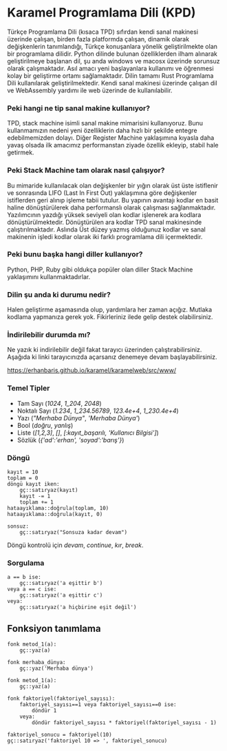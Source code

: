 # Karamel Programlama Dili \(KPD\)

Türkçe Programlama Dili \(kısaca TPD\) sıfırdan kendi sanal makinesi üzerinde çalışan, birden fazla platformda çalışan, dinamik olarak değişkenlerin tanımlandığı, Türkçe konuşanlara yönelik geliştirilmekte olan bir programlama dilidir. Python dilinde bulunan özelliklerden ilham alınarak geliştirilmeye başlanan dil, şu anda windows ve macosx üzerinde sorunsuz olarak çalışmaktadır. Asıl amacı yeni başlayanlara kullanımı ve öğrenmesi kolay bir geliştirme ortamı sağlamaktadır. Dilin tamamı Rust Programlama Dili kullanılarak geliştirilmektedir. Kendi sanal makinesi üzerinde çalışan dil ve WebAssembly yardımı ile web üzerinde de kullanılabilir.

### Peki hangi ne tip sanal makine kullanıyor?

TPD, stack machine isimli sanal makine mimarisini kullanıyoruz. Bunu kullanmamızın nedeni yeni özelliklerin daha hızlı bir şekilde entegre edebilmemizden dolayı. Diğer Register Machine yaklaşımına kıyasla daha yavaş olsada ilk amacımız performanstan ziyade özellik ekleyip, stabil hale getirmek.

### Peki Stack Machine tam olarak nasıl çalışıyor?

Bu mimaride kullanılacak olan değişkenler bir yığın olarak üst üste istiflenir ve sonrasında LIFO \(Last In First Out\) yaklaşımına göre değişkenler istiflerden geri alınıp işleme tabii tutulur. Bu yapının avantajı kodlar en basit haline dönüştürülerek daha performanslı olarak çalışması sağlanmaktadır. Yazılımcının yazdığı yüksek seviyeli olan kodlar işlenerek ara kodlara dönüştürülmektedir. Dönüştürülen ara kodlar TPD sanal makinesinde çalıştırılmaktadır. Aslında Üst düzey yazmış olduğunuz kodlar ve sanal makinenin işledi kodlar olarak iki farklı programlama dili içermektedir.

### Peki bunu başka hangi diller kullanıyor?

Python, PHP, Ruby gibi oldukça popüler olan diller Stack Machine yaklaşımını kullanmaktadırlar.

### Dilin şu anda ki durumu nedir?

Halen geliştirme aşamasında olup, yardımlara her zaman açığız. Mutlaka kodlama yapmanıza gerek yok. Fikirleriniz ilede gelip destek olabilirsiniz.

### İndirilebilir durumda mı?

Ne yazık ki indirilebilir değil fakat tarayıcı üzerinden çalıştırabilirsiniz.
Aşağıda ki linki tarayıcınızda açarsanız denemeye devam başlayabilirsiniz.

https://erhanbaris.github.io/karamel/karamelweb/src/www/

### Temel Tipler

* Tam Sayı \(_1024_, _1\_204_, _2048_\)
* Noktalı Sayı \(_1.234_, _1\_234.56789_, _123.4e+4_, _1\_230.4e+4_\)
* Yazı \(_"Merhaba Dünya"_, _'Merhaba Dünya'_\)
* Bool \(_doğru_, _yanlış_\)
* Liste \(_\[1,2,3\]_, _\[\]_, _\[:kayıt\_başarılı, 'Kullanıcı Bilgisi'\]_\)
* Sözlük \(_{'ad':'erhan', 'soyad':'barış'}_\)

### Döngü

```text
kayıt = 10
toplam = 0
döngü kayıt iken:
    gç::satıryaz(kayıt)
    kayıt -= 1
    toplam += 1
hataayıklama::doğrula(toplam, 10)
hataayıklama::doğrula(kayıt, 0)
```

```text
sonsuz:
    gç::satıryaz("Sonsuza kadar devam")
```

Döngü kontrolü için _devam_, _continue_, _kır_, _break_.

### Sorgulama

```text
a == b ise:
    gç::satıryaz('a eşittir b')
veya a == c ise:  
    gç::satıryaz('a eşittir c')
veya:  
    gç::satıryaz('a hiçbirine eşit değil')
```

## Fonksiyon tanımlama

```text
fonk metod_1(a):
    gç::yaz(a)

fonk merhaba_dünya:
    gç::yaz('Merhaba dünya')

fonk metod_1(a):
    gç::yaz(a)

fonk faktoriyel(faktoriyel_sayısı):    
    faktoriyel_sayısı==1 veya faktoriyel_sayısı==0 ise:
        döndür 1
    veya:
        döndür faktoriyel_sayısı * faktoriyel(faktoriyel_sayısı - 1)

faktoriyel_sonucu = faktoriyel(10)
gç::satıryaz('faktoriyel 10 => ', faktoriyel_sonucu)
```

